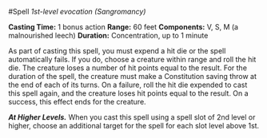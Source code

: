 #Spell
*1st-level evocation (Sangromancy)*

**Casting Time:** 1 bonus action
**Range:** 60 feet
**Components:** V, S, M (a malnourished leech)
**Duration:** Concentration, up to 1 minute

As part of casting this spell, you must expend a hit die or the spell automatically fails. If you do, choose a creature within range and roll the hit die. The creature loses a number of hit points equal to the result. For the duration of the spell, the creature must make a Constitution saving throw at the end of each of its turns. On a failure, roll the hit die expended to cast this spell again, and the creature loses hit points equal to the result. On a success, this effect ends for the creature.

***At Higher Levels.*** When you cast this spell using a spell slot of 2nd level or higher, choose an additional target for the spell for each slot level above 1st.